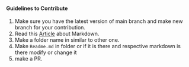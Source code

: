 #### Guidelines to Contribute

1. Make sure you have the latest version of main branch and make new branch for your contribution.  
1. Read this [Article](https://guides.github.com/features/mastering-markdown/) about Markdown.  
1. Make a folder name in similar to other one.
1. Make ```Readme.md``` in folder or if it is there and respective markdown is there modify or change it
1. make a PR. 